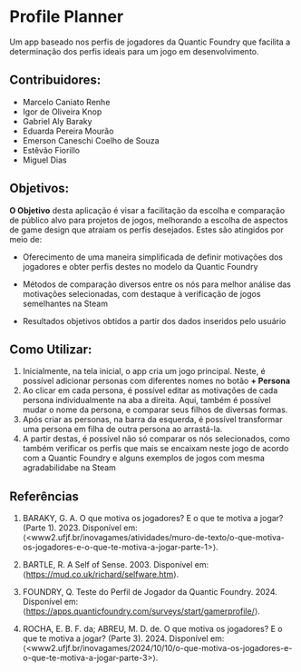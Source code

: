# Profile Planner
Um app baseado nos perfis de jogadores da Quantic Foundry que facilita a determinação dos perfis ideais para um jogo em desenvolvimento.


## Contribuidores:
* Marcelo Caniato Renhe
* Igor de Oliveira Knop
* Gabriel Aly Baraky
* Eduarda Pereira Mourão
* Emerson Caneschi Coelho de Souza
* Estêvão Fiorillo
* Miguel Dias


## Objetivos:
**O Objetivo** desta aplicação é visar a facilitação da escolha e comparação de público alvo para projetos de jogos, melhorando a escolha de aspectos de game design que atraiam os perfis desejados. Estes são atingidos por meio de:

* Oferecimento de uma maneira simplificada de definir motivações dos jogadores e obter perfis destes no modelo da Quantic Foundry

* Métodos de comparação diversos entre os nós para melhor análise das motivações selecionadas, com destaque à verificação de jogos semelhantes na Steam

* Resultados objetivos obtidos a partir dos dados inseridos pelo usuário


## Como Utilizar:

1. Inicialmente, na tela inicial, o app cria um jogo principal. Neste, é possível adicionar personas com diferentes nomes no botão **+ Persona** 
2. Ao clicar em cada persona, é possível editar as motivações de cada persona individualmente na aba a direita. Aqui, também é possível mudar o nome da persona, e comparar seus filhos de diversas formas.
3. Após criar as personas, na barra da esquerda, é possível transformar uma persona em filha de outra persona ao arrastá-la.
4. A partir destas, é possível não só comparar os nós selecionados, como também verificar os perfis que mais se encaixam neste jogo de acordo com a Quantic Foundry e alguns exemplos de jogos com mesma agradabilidabe na Steam


## Referências

1. BARAKY, G. A. O que motiva os jogadores? E o que te motiva a jogar? (Parte 1). 2023. Disponível em: ⟨<www2.ufjf.br/inovagames/atividades/muro-de-texto/o-que-motiva-os-jogadores-e-o-que-te-motiva-a-jogar-parte-1>⟩.

2. BARTLE, R. A Self of Sense. 2003. Disponível em: ⟨<https://mud.co.uk/richard/selfware.htm>⟩.

3. FOUNDRY, Q. Teste do Perfil de Jogador da Quantic Foundry. 2024. Disponível em: ⟨<https://apps.quanticfoundry.com/surveys/start/gamerprofile/>⟩.

4. ROCHA, E. B. F. da; ABREU, M. D. de. O que motiva os jogadores? E o que te motiva a jogar? (Parte 3). 2024. Disponível em: ⟨<www2.ufjf.br/inovagames/2024/10/10/o-que-motiva-os-jogadores-e-o-que-te-motiva-a-jogar-parte-3>⟩.

